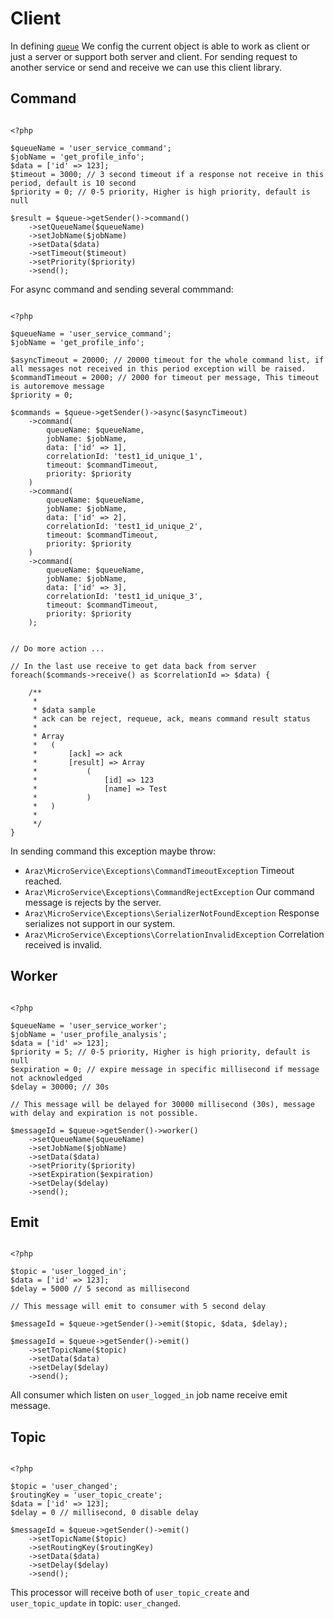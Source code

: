 # Client

In defining [`queue`](create_queue_instance) We config the current object is able to work as client or just a server or support both server and client. For sending request to another service or send and receive we can use this client library.

## Command

```{code-block} php

<?php

$queueName = 'user_service_command';
$jobName = 'get_profile_info';
$data = ['id' => 123];
$timeout = 3000; // 3 second timeout if a response not receive in this period, default is 10 second
$priority = 0; // 0-5 priority, Higher is high priority, default is null

$result = $queue->getSender()->command()
    ->setQueueName($queueName)
    ->setJobName($jobName)
    ->setData($data)
    ->setTimeout($timeout)
    ->setPriority($priority)
    ->send();

```

For async command and sending several commmand:

```{code-block} php

<?php

$queueName = 'user_service_command';
$jobName = 'get_profile_info';

$asyncTimeout = 20000; // 20000 timeout for the whole command list, if all messages not received in this period exception will be raised.
$commandTimeout = 2000; // 2000 for timeout per message, This timeout is autoremove message
$priority = 0;

$commands = $queue->getSender()->async($asyncTimeout)
    ->command(
        queueName: $queueName,
        jobName: $jobName,
        data: ['id' => 1],
        correlationId: 'test1_id_unique_1',
        timeout: $commandTimeout,
        priority: $priority
    )
    ->command(
        queueName: $queueName,
        jobName: $jobName,
        data: ['id' => 2],
        correlationId: 'test1_id_unique_2',
        timeout: $commandTimeout,
        priority: $priority
    )
    ->command(
        queueName: $queueName,
        jobName: $jobName,
        data: ['id' => 3],
        correlationId: 'test1_id_unique_3',
        timeout: $commandTimeout,
        priority: $priority
    );


// Do more action ...

// In the last use receive to get data back from server
foreach($commands->receive() as $correlationId => $data) {

    /**
     * 
     * $data sample
     * ack can be reject, requeue, ack, means command result status
     * 
     * Array
     *   (
     *       [ack] => ack
     *       [result] => Array
     *           (
     *               [id] => 123
     *               [name] => Test
     *           )
     *   )
     * 
     */
}

```

In sending command this exception maybe throw: 

- `Araz\MicroService\Exceptions\CommandTimeoutException` Timeout reached.
- `Araz\MicroService\Exceptions\CommandRejectException` Our command message is rejects by the server.
- `Araz\MicroService\Exceptions\SerializerNotFoundException` Response serializes not support in our system.
- `Araz\MicroService\Exceptions\CorrelationInvalidException` Correlation received is invalid.

## Worker

```{code-block} php

<?php

$queueName = 'user_service_worker';
$jobName = 'user_profile_analysis';
$data = ['id' => 123];
$priority = 5; // 0-5 priority, Higher is high priority, default is null
$expiration = 0; // expire message in specific millisecond if message not acknowledged
$delay = 30000; // 30s

// This message will be delayed for 30000 millisecond (30s), message with delay and expiration is not possible.

$messageId = $queue->getSender()->worker()
    ->setQueueName($queueName)
    ->setJobName($jobName)
    ->setData($data)
    ->setPriority($priority)
    ->setExpiration($expiration)
    ->setDelay($delay)
    ->send();

```

## Emit

```{code-block} php

<?php

$topic = 'user_logged_in';
$data = ['id' => 123];
$delay = 5000 // 5 second as millisecond

// This message will emit to consumer with 5 second delay

$messageId = $queue->getSender()->emit($topic, $data, $delay);

$messageId = $queue->getSender()->emit()
    ->setTopicName($topic)
    ->setData($data)
    ->setDelay($delay)
    ->send();

```

All consumer which listen on `user_logged_in` job name receive emit message.

## Topic

```{code-block} php

<?php

$topic = 'user_changed';
$routingKey = 'user_topic_create';
$data = ['id' => 123];
$delay = 0 // millisecond, 0 disable delay

$messageId = $queue->getSender()->emit()
    ->setTopicName($topic)
    ->setRoutingKey($routingKey)
    ->setData($data)
    ->setDelay($delay)
    ->send();

```

This processor will receive both of `user_topic_create` and `user_topic_update` in topic: `user_changed`.